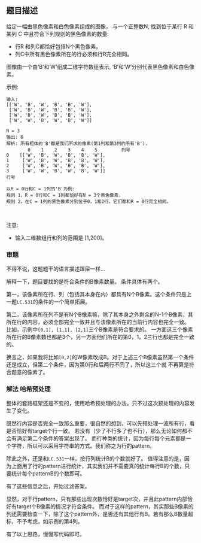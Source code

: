 ## 题目描述
给定一幅由黑色像素和白色像素组成的图像， 与一个正整数N, 找到位于某行 R 和某列 C 中且符合下列规则的黑色像素的数量:

- 行R 和列C都恰好包括N个黑色像素。
- 列C中所有黑色像素所在的行必须和行R完全相同。

图像由一个由‘B’和‘W’组成二维字符数组表示, ‘B’和‘W’分别代表黑色像素和白色像素。

示例:
```
输入:                                            
[['W', 'B', 'W', 'B', 'B', 'W'],    
 ['W', 'B', 'W', 'B', 'B', 'W'],    
 ['W', 'B', 'W', 'B', 'B', 'W'],    
 ['W', 'W', 'B', 'W', 'B', 'W']] 

N = 3
输出: 6
解析: 所有粗体的'B'都是我们所求的像素(第1列和第3列的所有'B').
        0    1    2    3    4    5         列号                                          
0    [['W', 'B', 'W', 'B', 'B', 'W'],    
1     ['W', 'B', 'W', 'B', 'B', 'W'],    
2     ['W', 'B', 'W', 'B', 'B', 'W'],    
3     ['W', 'W', 'B', 'W', 'B', 'W']]    
行号

以R = 0行和C = 1列的'B'为例:
规则 1，R = 0行和C = 1列都恰好有N = 3个黑色像素. 
规则 2，在C = 1列的黑色像素分别位于0，1和2行。它们都和R = 0行完全相同。
```
 

注意:
- 输入二维数组行和列的范围是 [1,200]。

### 审题
不得不说，这题题干的语言描述跟屎一样…

解释一下，题目要找的是符合条件的B像素数量。
条件具体有两个。

第一，该像素所在行、列（包括其本身在内）都具有N个B像素。这个条件只是上一题`LC.531`的条件的一个简单拓展。

第二，该像素所在列不是有N个B像素嘛，除了其本身之外剩余的N-1个B像素，其所在行的内容，必须全部完全一致并且与该像素所在的当前行内容也完全一致。
比如，示例中`[0,1], [1,1], [2,1]`三个B像素是符合要求的。
一方面这三个像素所在行的B像素数也都是3个，另一方面他们所在的第0，1，2三行也都是完全一致的。

换言之，如果我将比如`[0,2]`的W像素改成B。对于上述三个B像素虽然第一个条件还是成立，但第二个条件，因为第0行和后两行不同了，所以这三个就
不再算是符合题意的像素了。

### 解法 哈希预处理
整体的套路框架还是不变的，使用哈希预处理的办法。只不过这次预处理的内容发生了变化。

既然行内容是否完全一致那么重要，很自然的想到，可以先预处理一波所有行，看是否恰好有target个行一致。
若没有（少了不行多了也不行），那么无论如何都不会有满足第二个条件的答案出现了。
而行种类的统计，因为每行每个元素都是一个字符，所以可以采用字符串的方式。我们称之为行的pattern。

除此之外，还是和`LC.531`一样，按行列统计B的个数就好了。
值得注意的是，因为上面用了行的pattern进行统计，其实我们并不需要真的统计每行B的个数，只要统计每个patternB的个数即可。

有了这些信息之后，开始过滤答案。

显然，对于行pattern，只有那些出现次数恰好是target次，并且此pattern内部恰好有target个B像素的情况才符合条件。
而对于这样的pattern，其实那些B像素的列还需要检查一下，除了这个pattern外，是否还有其他行有B。若有那么B数量超标，不予考虑，如示例的第4列。

有了以上思路，慢慢写代码即可。